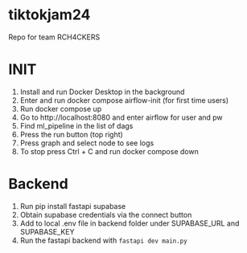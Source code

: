 # tiktokjam24

Repo for team RCH4CKERS

# INIT

1. Install and run Docker Desktop in the background
2. Enter and run docker compose airflow-init (for first time users)
3. Run docker compose up
4. Go to http://localhost:8080 and enter airflow for user and pw
5. Find ml_pipeline in the list of dags
6. Press the run button (top right)
7. Press graph and select node to see logs
8. To stop press Ctrl + C and run docker compose down


# Backend 

1. Run pip install fastapi supabase
2. Obtain supabase credentials via the connect button
3. Add to local .env file in backend folder under SUPABASE_URL and SUPABASE_KEY
4. Run the fastapi backend with `fastapi dev main.py`
